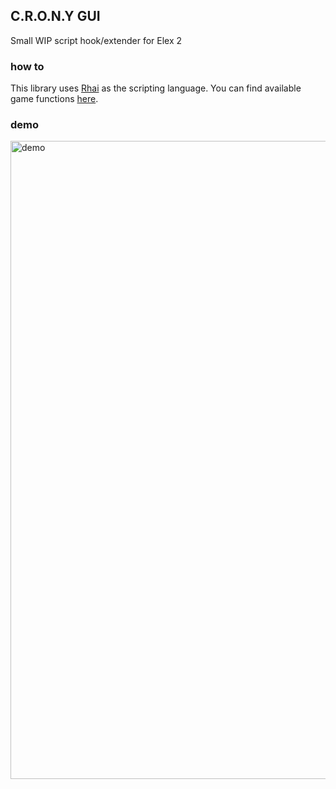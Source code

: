## C.R.O.N.Y GUI
Small WIP script hook/extender for Elex 2

### how to
This library uses [Rhai](https://rhai.rs) as the scripting language.
You can find available game functions [here](https://github.com/jac3km4/crony-gui/tree/master/doc/FUNCTIONS.md).

### demo
<img width="1021" alt="demo" src="https://user-images.githubusercontent.com/11986158/158067765-d34a774c-ac64-4456-85d3-ddb350113e84.png">

